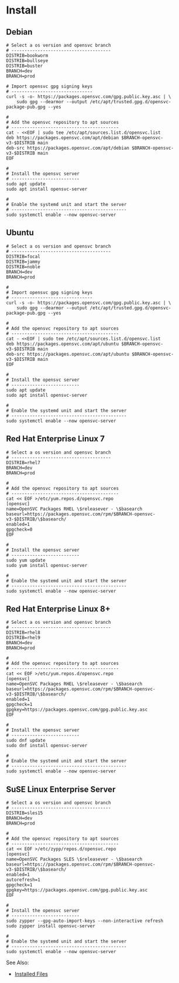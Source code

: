 # Install

## Debian

    # Select a os version and opensvc branch
    # --------------------------------------
    DISTRIB=bookworm
    DISTRIB=bullseye
    DISTRIB=buster
    BRANCH=dev
    BRANCH=prod
    
    # Import opensvc gpg signing keys
    # -------------------------------
    curl -s -o- https://packages.opensvc.com/gpg.public.key.asc | \
        sudo gpg --dearmor --output /etc/apt/trusted.gpg.d/opensvc-package-pub.gpg --yes

    #
    # Add the opensvc repository to apt sources
    # -----------------------------------------
    cat - <<EOF | sudo tee /etc/apt/sources.list.d/opensvc.list 
    deb https://packages.opensvc.com/apt/debian $BRANCH-opensvc-v3-$DISTRIB main
    deb-src https://packages.opensvc.com/apt/debian $BRANCH-opensvc-v3-$DISTRIB main
    EOF

    #
    # Install the opensvc server
    # --------------------------
    sudo apt update
    sudo apt install opensvc-server

    #
    # Enable the systemd unit and start the server
    # --------------------------------------------
    sudo systemctl enable --now opensvc-server

## Ubuntu

    # Select a os version and opensvc branch
    # --------------------------------------
    DISTRIB=focal
    DISTRIB=jammy
    DISTRIB=noble
    BRANCH=dev
    BRANCH=prod

    #
    # Import opensvc gpg signing keys
    # -------------------------------
    curl -s -o- https://packages.opensvc.com/gpg.public.key.asc | \
        sudo gpg --dearmor --output /etc/apt/trusted.gpg.d/opensvc-package-pub.gpg --yes

    #
    # Add the opensvc repository to apt sources
    # -----------------------------------------
    cat - <<EOF | sudo tee /etc/apt/sources.list.d/opensvc.list 
    deb https://packages.opensvc.com/apt/ubuntu $BRANCH-opensvc-v3-$DISTRIB main
    deb-src https://packages.opensvc.com/apt/ubuntu $BRANCH-opensvc-v3-$DISTRIB main
    EOF

    #
    # Install the opensvc server
    # --------------------------
    sudo apt update
    sudo apt install opensvc-server

    #
    # Enable the systemd unit and start the server
    # --------------------------------------------
    sudo systemctl enable --now opensvc-server

## Red Hat Enterprise Linux 7

    # Select a os version and opensvc branch
    # --------------------------------------
    DISTRIB=rhel7
    BRANCH=dev
    BRANCH=prod

    #
    # Add the opensvc repository to apt sources
    # -----------------------------------------
    cat << EOF >/etc/yum.repos.d/opensvc.repo
    [opensvc]
    name=OpenSVC Packages RHEL \$releasever - \$basearch
    baseurl=https://packages.opensvc.com/rpm/$BRANCH-opensvc-v3-$DISTRIB/\$basearch/
    enabled=1
    gpgcheck=0
    EOF

    #
    # Install the opensvc server
    # --------------------------
    sudo yum update
    sudo yum install opensvc-server

    #
    # Enable the systemd unit and start the server
    # --------------------------------------------
    sudo systemctl enable --now opensvc-server

## Red Hat Enterprise Linux 8+

    # Select a os version and opensvc branch
    # --------------------------------------
    DISTRIB=rhel8
    DISTRIB=rhel9
    BRANCH=dev
    BRANCH=prod

    #
    # Add the opensvc repository to apt sources
    # -----------------------------------------
    cat << EOF >/etc/yum.repos.d/opensvc.repo
    [opensvc]
    name=OpenSVC Packages RHEL \$releasever - \$basearch
    baseurl=https://packages.opensvc.com/rpm/$BRANCH-opensvc-v3-$DISTRIB/\$basearch/
    enabled=1
    gpgcheck=1
    gpgkey=https://packages.opensvc.com/gpg.public.key.asc
    EOF

    #
    # Install the opensvc server
    # --------------------------
    sudo dnf update
    sudo dnf install opensvc-server

    #
    # Enable the systemd unit and start the server
    # --------------------------------------------
    sudo systemctl enable --now opensvc-server

## SuSE Linux Enterprise Server

    # Select a os version and opensvc branch
    # --------------------------------------
    DISTRIB=sles15
    BRANCH=dev
    BRANCH=prod

    #
    # Add the opensvc repository to apt sources
    # -----------------------------------------
    cat << EOF >/etc/zypp/repos.d/opensvc.repo
    [opensvc]
    name=OpenSVC Packages SLES \$releasever - \$basearch
    baseurl=https://packages.opensvc.com/rpm/$BRANCH-opensvc-v3-$DISTRIB/\$basearch/
    enabled=1
    autorefresh=1
    gpgcheck=1
    gpgkey=https://packages.opensvc.com/gpg.public.key.asc
    EOF

    #
    # Install the opensvc server
    # --------------------------
    sudo zypper --gpg-auto-import-keys --non-interactive refresh
    sudo zypper install opensvc-server

    #
    # Enable the systemd unit and start the server
    # --------------------------------------------
    sudo systemctl enable --now opensvc-server

<div class="warning">

See Also:
* [Installed Files](internals.installed_files.md)

</div>

